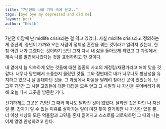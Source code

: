 ```yaml
---
title: "7년전의 나를 기억 속에 묻고.."
tags: [bye bye my depressed and old me]
layout: post
author: "Keith"
---
```


7년전 이맘때 난 midlife crisis라는 걸 겪고 있었다. 사실 midlife crisis라고 정의하는 게 중년의, 중년이 가까와 오는 사람이 정체성 혼란을 겪는 것이라고 알려져 있는데, 한참 어린 내가 그랬다는 것이라기 보단 그저 다시 내 삶을 돌아보게 되었고 그 과정에서 계속 나를 발견해나갔다는 것을 표현하려고 한 것이다.

내 곁에서 늘 익숙하게 있는 것들에 대한 일종의 사고의 재정립/재평가라고 해야 맞을 것 같다. 너무나 당연해서 소중한지 몰랐던 것들, 그와 정반대로 내가 너무나도 항상성을 유지하고 있으니 날 홀대하던 것들. 그 과정에서 마음을 달래려 찾아간 곳이 있었는데, 난 그후 7년간 그 시절 고민들에 대한 대답을 모두 얻고 그 시절의 나 자신을 묻어버리기 위해 오늘 다시 그곳을 방문한 거다.

신기하게도 그곳은 7년전 그 때와 하나도 달라진 것이 없었다. 달라진 것은 다만 나 자신일 뿐. 갑자기 알 수 없는 이유로 살아가는 일이 미친 듯이 즐거워진 나 자신만 있을 뿐. 더 이상 세상의 모든 억울함과 고민을 혼자 짊어지고 스스로를 괴로워하던 그 때의 나는 이제 영영 안녕하려고 한다. 